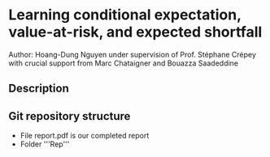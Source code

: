 # Learning conditional expectation, value-at-risk, and expected shortfall
Author: Hoang-Dung Nguyen under supervision of Prof. Stéphane Crépey with crucial support from Marc Chataigner and Bouazza Saadeddine

## Description 

## Git repository structure
- File report.pdf is our completed report
- Folder '''Rep'''